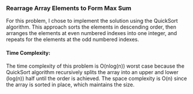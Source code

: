 ### Rearrage Array Elements to Form Max Sum

For this problem, I chose to implement the solution using the QuickSort algorithm.  This approach sorts the elements in descending order, then arranges the elements at even numbered indexes into one integer, and repeats for the elements at the odd numbered indexes.

#### Time Complexity:

The time complexity of this problem is O(nlog(n)) worst case because the QuickSort algorithm recursively splits the array into an upper and lower (log(n)) half until the order is achieved.  The space complexity is O(n) since the array is sorted in place, which maintains the size.


